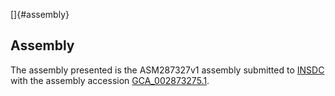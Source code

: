 []{#assembly}

Assembly
--------

The assembly presented is the ASM287327v1 assembly submitted to
[INSDC](http://www.insdc.org) with the assembly accession
[GCA\_002873275.1](http://www.ebi.ac.uk/ena/data/view/GCA_002873275.1).
